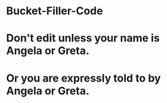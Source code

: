 # Bucket-Filler-Code
# Don't edit unless your name is Angela or Greta. 
# Or you are expressly told to by Angela or Greta.
